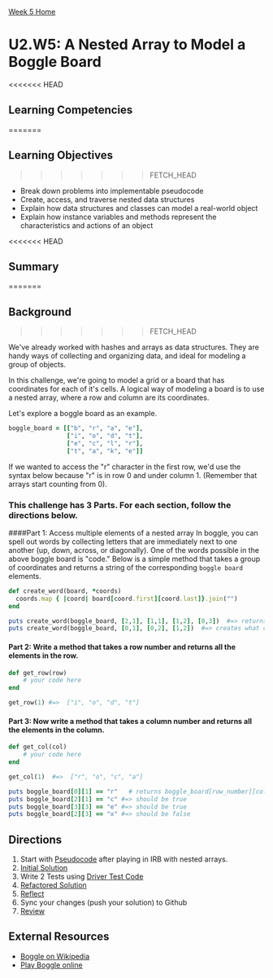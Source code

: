 [Week 5 Home](../)

# U2.W5: A Nested Array to Model a Boggle Board


<<<<<<< HEAD
## Learning Competencies
=======
## Learning Objectives
>>>>>>> FETCH_HEAD
- Break down problems into implementable pseudocode 
- Create, access, and traverse nested data structures
- Explain how data structures and classes can model a real-world object
- Explain how instance variables and methods represent the characteristics and actions of an object

<<<<<<< HEAD
## Summary
=======
## Background
>>>>>>> FETCH_HEAD

We've already worked with hashes and arrays as data structures.  They are handy ways of collecting and organizing data, and ideal for modeling a group of objects.  

In this challenge, we're going to model a grid or a board that has coordinates for each of it's cells.  A logical way of modeling a board is to use a nested array, where a row and column are its coordinates.

Let's explore a boggle board as an example.

```ruby
boggle_board = [["b", "r", "a", "e"],
                ["i", "o", "d", "t"],
                ["e", "c", "l", "r"],
                ["t", "a", "k", "e"]]
```

If we wanted to access the "r" character in the first row, we'd use the syntax below because "r" is in row 0 and under column 1. (Remember that arrays start counting from 0).

### This challenge has 3 Parts. For each section, follow the directions below. 

####Part 1: Access multiple elements of a nested array
In boggle, you can spell out words by collecting letters that are immediately next to one another (up, down, across, or diagonally).  One of the words possible in the above boggle board is "code." Below is a simple method that takes a group of coordinates and returns a string of the corresponding `boggle board` elements. 

  ```ruby
  def create_word(board, *coords)
    coords.map { |coord| board[coord.first][coord.last]}.join("")
  end

  puts create_word(boggle_board, [2,1], [1,1], [1,2], [0,3])  #=> returns "code"  
  puts create_word(boggle_board, [0,1], [0,2], [1,2])  #=> creates what california slang word?
  ```

#### Part 2: Write a method that takes a row number and returns all the elements in the row.  

```ruby
def get_row(row)
    # your code here
end

get_row(1) #=>  ["i", "o", "d", "t"]
```


#### Part 3: Now write a method that takes a column number and returns all the elements in the column.

```ruby
def get_col(col)
    # your code here
end

get_col(1)  #=>  ["r", "o", "c", "a"]
```


```ruby 
puts boggle_board[0][1] == "r"   # returns boggle_board[row_number][column_number]
puts boggle_board[2][1] == "c" #=> should be true
puts boggle_board[3][3] == "e" #=> should be true
puts boggle_board[2][3] == "x" #=> should be false
```

## Directions
 
1. Start with [Pseudocode](../../references/pseudocode.md) after playing in IRB with nested arrays. 
2. [Initial Solution](../../references/initial_solution.md)
3. Write 2 Tests using [Driver Test Code](../../references/driver_code.md)
3. [Refactored Solution](../../references/refactoring.md)
4. [Reflect](../../references/reflection_guidelines.md)
5. Sync your changes (push your solution) to Github
6. [Review](../../references/review.md)


## External Resources
* [Boggle on Wikipedia](http://en.wikipedia.org/wiki/Boggle)
* [Play Boggle online](http://www.wordplays.com/boggle)